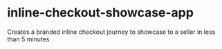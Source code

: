 # inline-checkout-showcase-app
Creates a branded inline checkout journey to showcase to a seller in less than 5 minutes
